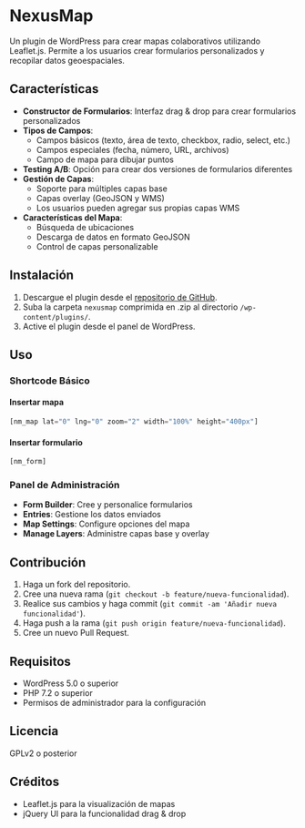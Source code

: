 # NexusMap

Un plugin de WordPress para crear mapas colaborativos utilizando Leaflet.js. Permite a los usuarios crear formularios personalizados y recopilar datos geoespaciales.

## Características

- **Constructor de Formularios**: Interfaz drag & drop para crear formularios personalizados
- **Tipos de Campos**: 
  - Campos básicos (texto, área de texto, checkbox, radio, select, etc.)
  - Campos especiales (fecha, número, URL, archivos)
  - Campo de mapa para dibujar puntos
- **Testing A/B**: Opción para crear dos versiones de formularios diferentes
- **Gestión de Capas**:
  - Soporte para múltiples capas base
  - Capas overlay (GeoJSON y WMS)
  - Los usuarios pueden agregar sus propias capas WMS
- **Características del Mapa**:
  - Búsqueda de ubicaciones
  - Descarga de datos en formato GeoJSON 
  - Control de capas personalizable

## Instalación

1. Descargue el plugin desde el [repositorio de GitHub](https://github.com/EscalaDigital/nexusmap).
2. Suba la carpeta `nexusmap` comprimida en .zip al directorio `/wp-content/plugins/`.
3. Active el plugin desde el panel de WordPress.

## Uso

### Shortcode Básico

#### Insertar mapa

```php
[nm_map lat="0" lng="0" zoom="2" width="100%" height="400px"]
```

#### Insertar formulario

```php
[nm_form]
```

### Panel de Administración

- **Form Builder**: Cree y personalice formularios
- **Entries**: Gestione los datos enviados
- **Map Settings**: Configure opciones del mapa
- **Manage Layers**: Administre capas base y overlay

## Contribución

1. Haga un fork del repositorio.
2. Cree una nueva rama (`git checkout -b feature/nueva-funcionalidad`).
3. Realice sus cambios y haga commit (`git commit -am 'Añadir nueva funcionalidad'`).
4. Haga push a la rama (`git push origin feature/nueva-funcionalidad`).
5. Cree un nuevo Pull Request.

## Requisitos

- WordPress 5.0 o superior
- PHP 7.2 o superior
- Permisos de administrador para la configuración

## Licencia

GPLv2 o posterior

## Créditos

- Leaflet.js para la visualización de mapas
- jQuery UI para la funcionalidad drag & drop
